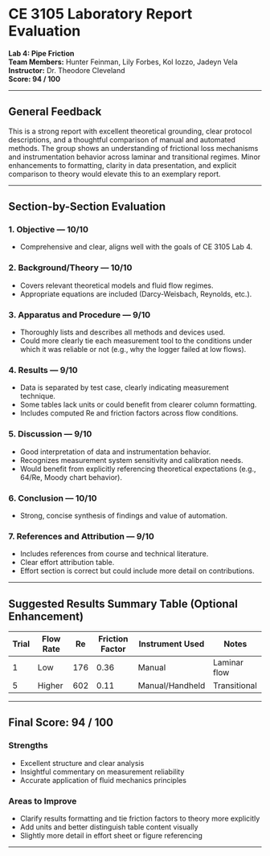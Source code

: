 
# CE 3105 Laboratory Report Evaluation  
**Lab 4: Pipe Friction**  
**Team Members:** Hunter Feinman, Lily Forbes, Kol Iozzo, Jadeyn Vela  
**Instructor:** Dr. Theodore Cleveland  
**Score: 94 / 100**

---

## General Feedback

This is a strong report with excellent theoretical grounding, clear protocol descriptions, and a thoughtful comparison of manual and automated methods. The group shows an understanding of frictional loss mechanisms and instrumentation behavior across laminar and transitional regimes. Minor enhancements to formatting, clarity in data presentation, and explicit comparison to theory would elevate this to an exemplary report.

---

## Section-by-Section Evaluation

### 1. **Objective** — **10/10**
-  Comprehensive and clear, aligns well with the goals of CE 3105 Lab 4.

### 2. **Background/Theory** — **10/10**
-  Covers relevant theoretical models and fluid flow regimes.
-  Appropriate equations are included (Darcy-Weisbach, Reynolds, etc.).

### 3. **Apparatus and Procedure** — **9/10**
-  Thoroughly lists and describes all methods and devices used.
- Could more clearly tie each measurement tool to the conditions under which it was reliable or not (e.g., why the logger failed at low flows).

### 4. **Results** — **9/10**
-  Data is separated by test case, clearly indicating measurement technique.
- Some tables lack units or could benefit from clearer column formatting.
-  Includes computed Re and friction factors across flow conditions.

### 5. **Discussion** — **9/10**
-  Good interpretation of data and instrumentation behavior.
-  Recognizes measurement system sensitivity and calibration needs.
- Would benefit from explicitly referencing theoretical expectations (e.g., 64/Re, Moody chart behavior).

### 6. **Conclusion** — **10/10**
-  Strong, concise synthesis of findings and value of automation.

### 7. **References and Attribution** — **9/10**
-  Includes references from course and technical literature.
-  Clear effort attribution table.
- Effort section is correct but could include more detail on contributions.

---

## Suggested Results Summary Table (Optional Enhancement)

| Trial | Flow Rate | Re | Friction Factor | Instrument Used | Notes |
|-------|-----------|----|------------------|------------------|-------|
| 1     | Low       | 176 | 0.36            | Manual           | Laminar flow |
| 5     | Higher    | 602 | 0.11            | Manual/Handheld  | Transitional |

---

## Final Score: **94 / 100**

### **Strengths**
- Excellent structure and clear analysis
- Insightful commentary on measurement reliability
- Accurate application of fluid mechanics principles

### **Areas to Improve**
- Clarify results formatting and tie friction factors to theory more explicitly
- Add units and better distinguish table content visually
- Slightly more detail in effort sheet or figure referencing

---


